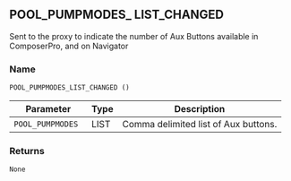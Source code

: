## POOL\_PUMPMODES\_ LIST\_CHANGED

Sent to the proxy to indicate the number of Aux Buttons available in ComposerPro, and on Navigator


### Name

`POOL_PUMPMODES_LIST_CHANGED ()`


| Parameter         | Type | Description                          |
| ----------------- | ---- | ------------------------------------ |
| `POOL_PUMPMODES ` | LIST | Comma delimited list of Aux buttons. |


### Returns

`None`

